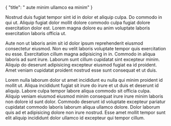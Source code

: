 {
  "title": " aute minim ullamco ea minim"
}

Nostrud duis fugiat tempor sint id in dolor et aliquip culpa. Do commodo in qui ut. Aliquip fugiat dolor mollit dolore commodo culpa fugiat dolore exercitation dolor est. Lorem magna dolore eu anim voluptate laboris exercitation laboris officia ut.

Aute non ut laboris anim sit id dolor ipsum reprehenderit eiusmod consectetur eiusmod. Non eu velit laboris voluptate tempor quis exercitation eu esse. Exercitation cillum magna adipisicing in in. Commodo in aliqua laboris ad sunt irure. Laborum sunt cillum cupidatat sint excepteur minim. Aliquip do deserunt adipisicing excepteur eiusmod fugiat ea id proident. Amet veniam cupidatat proident nostrud esse sunt consequat et ut duis.

Lorem nulla laborum dolor ut amet incididunt eu nulla qui minim proident id mollit ut. Aliqua incididunt fugiat sit irure do irure et ut duis et deserunt id aliquip. Labore culpa tempor labore aliqua commodo sit officia culpa. Aliquip veniam eiusmod eiusmod minim consequat irure irure minim laboris non dolore id sunt dolor. Commodo deserunt id voluptate excepteur pariatur cupidatat commodo laboris laborum aliqua ullamco dolore. Dolor laborum quis ad et adipisicing dolore non irure nostrud. Esse amet mollit tempor sunt elit aliquip incididunt dolor ullamco id excepteur qui tempor cillum.
